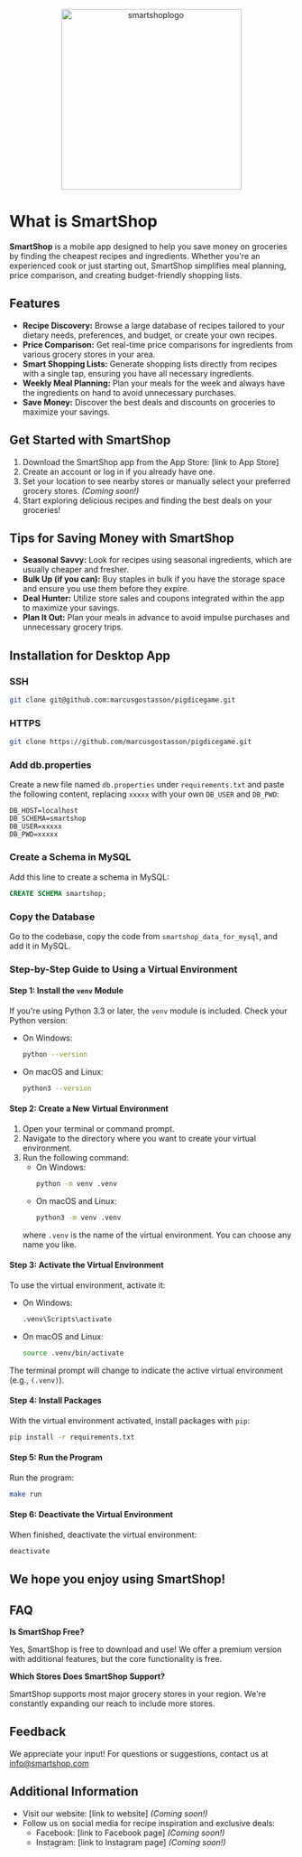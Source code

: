 <p align="center">
    <img width="320" alt="smartshoplogo" src="https://github.com/marcusgostasson/smartshop/assets/143846336/f1097435-1004-411d-8747-279634d3da42">
</p>

# What is SmartShop

**SmartShop** is a mobile app designed to help you save money on groceries by finding the cheapest recipes and ingredients. Whether you're an experienced cook or just starting out, SmartShop simplifies meal planning, price comparison, and creating budget-friendly shopping lists.

## Features

- **Recipe Discovery:** Browse a large database of recipes tailored to your dietary needs, preferences, and budget, or create your own recipes.
- **Price Comparison:** Get real-time price comparisons for ingredients from various grocery stores in your area.
- **Smart Shopping Lists:** Generate shopping lists directly from recipes with a single tap, ensuring you have all necessary ingredients.
- **Weekly Meal Planning:** Plan your meals for the week and always have the ingredients on hand to avoid unnecessary purchases.
- **Save Money:** Discover the best deals and discounts on groceries to maximize your savings.

## Get Started with SmartShop

1. Download the SmartShop app from the App Store: [link to App Store]
2. Create an account or log in if you already have one.
3. Set your location to see nearby stores or manually select your preferred grocery stores. *(Coming soon!)*
4. Start exploring delicious recipes and finding the best deals on your groceries!

## Tips for Saving Money with SmartShop

- **Seasonal Savvy:** Look for recipes using seasonal ingredients, which are usually cheaper and fresher.
- **Bulk Up (if you can):** Buy staples in bulk if you have the storage space and ensure you use them before they expire.
- **Deal Hunter:** Utilize store sales and coupons integrated within the app to maximize your savings.
- **Plan It Out:** Plan your meals in advance to avoid impulse purchases and unnecessary grocery trips.

## Installation for Desktop App

### SSH

```sh
git clone git@github.com:marcusgostasson/pigdicegame.git
```

### HTTPS

```sh
git clone https://github.com/marcusgostasson/pigdicegame.git
```

### Add db.properties

Create a new file named `db.properties` under `requirements.txt` and paste the following content, replacing `xxxxx` with your own `DB_USER` and `DB_PWD`:

```
DB_HOST=localhost
DB_SCHEMA=smartshop
DB_USER=xxxxx
DB_PWD=xxxxx
```

### Create a Schema in MySQL

Add this line to create a schema in MySQL:

```sql
CREATE SCHEMA smartshop;
```

### Copy the Database

Go to the codebase, copy the code from `smartshop_data_for_mysql`, and add it in MySQL.

### Step-by-Step Guide to Using a Virtual Environment

#### Step 1: Install the `venv` Module

If you're using Python 3.3 or later, the `venv` module is included. Check your Python version:

- On Windows:
  ```sh
  python --version
  ```
- On macOS and Linux:
  ```sh
  python3 --version
  ```

#### Step 2: Create a New Virtual Environment

1. Open your terminal or command prompt.
2. Navigate to the directory where you want to create your virtual environment.
3. Run the following command:
   - On Windows:
     ```sh
     python -m venv .venv
     ```
   - On macOS and Linux:
     ```sh
     python3 -m venv .venv
     ```
   where `.venv` is the name of the virtual environment. You can choose any name you like.

#### Step 3: Activate the Virtual Environment

To use the virtual environment, activate it:

- On Windows:
  ```sh
  .venv\Scripts\activate
  ```
- On macOS and Linux:
  ```sh
  source .venv/bin/activate
  ```

The terminal prompt will change to indicate the active virtual environment (e.g., `(.venv)`).

#### Step 4: Install Packages

With the virtual environment activated, install packages with `pip`:

```sh
pip install -r requirements.txt
```

#### Step 5: Run the Program

Run the program:

```sh
make run
```

#### Step 6: Deactivate the Virtual Environment

When finished, deactivate the virtual environment:

```sh
deactivate
```

## We hope you enjoy using SmartShop!

## FAQ

**Is SmartShop Free?**

Yes, SmartShop is free to download and use! We offer a premium version with additional features, but the core functionality is free.

**Which Stores Does SmartShop Support?**

SmartShop supports most major grocery stores in your region. We're constantly expanding our reach to include more stores.

## Feedback

We appreciate your input! For questions or suggestions, contact us at [info@smartshop.com](mailto:info@smartshop.com)

## Additional Information

- Visit our website: [link to website] *(Coming soon!)*
- Follow us on social media for recipe inspiration and exclusive deals:
  - Facebook: [link to Facebook page] *(Coming soon!)*
  - Instagram: [link to Instagram page] *(Coming soon!)*
